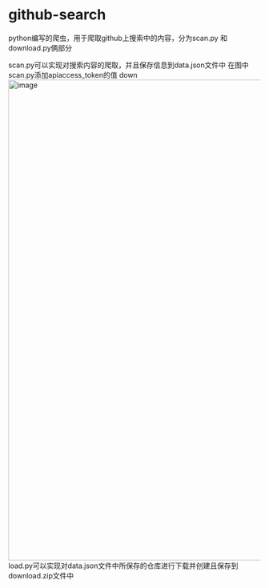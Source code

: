 # github-search
python编写的爬虫，用于爬取github上搜索中的内容，分为scan.py 和download.py俩部分

scan.py可以实现对搜索内容的爬取，并且保存信息到data.json文件中
在图中scan.py添加apiaccess_token的值
down<img width="960" alt="image" src="https://github.com/wrongwe/github-search/assets/134288619/6fe1bf95-c087-449b-aed6-d9f2ae7799cd">
load.py可以实现对data.json文件中所保存的仓库进行下载并创建且保存到download.zip文件中
